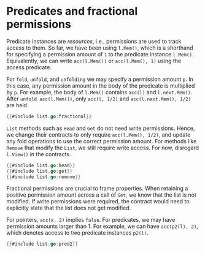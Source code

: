 # Predicates and fractional permissions

Predicate instances are _resources_, i.e., permissions are used to track access to them.
So far, we have been using `l.Mem()`, which is a shorthand for specifying a permission amount of `1` to the predicate instance `l.Mem()`.
Equivalently, we can write `acc(l.Mem())` or `acc(l.Mem(), 1)` using the access predicate.


<!-- ``` go -->
<!-- {{#include list.go:mem}} -->
<!-- ``` -->

For `fold`, `unfold`, and `unfolding` we may specify a permission amount `p`.
In this case, any permission amount in the body of the predicate is multiplied by `p`.
For example, the body of `l.Mem()` contains `acc(l)` and `l.next.Mem()`.
After `unfold acc(l.Mem())`, only `acc(l, 1/2)` and `acc(l.next.Mem(), 1/2)` are held.

``` go
{{#include list.go:fractional}}
```

`List` methods such as `Head` and `Get` do not need write permissions.
Hence, we change their contracts to only require `acc(l.Mem(), 1/2)`, and update any fold operations to use the correct permission amount.
For methods like `Remove` that modify the `List`, we still require write access.
For now, disregard `l.View()` in the contracts.
``` go
{{#include list.go:head}}
{{#include list.go:get}}
{{#include list.go:remove}}
```
Fractional permissions are crucial to frame properties.
When retaining a positive permission amount across a call of `Get`, we know that the list is not modified.
If write permissions were required, the contract would need to explicitly state that the list does not get modified.


For pointers, `acc(x, 2)` implies `false`.
For predicates, we may have permission amounts larger than 1.
For example, we can have `acc(p2(l), 2)`, which denotes access to two predicate instances `p2(l)`.
``` go
{{#include list.go:pred2}}
```
